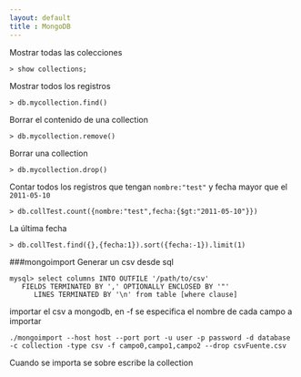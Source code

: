 ```yaml
--- 
layout: default
title : MongoDB
---
```

Mostrar todas las colecciones

	> show collections;

Mostrar todos los registros

	> db.mycollection.find()

Borrar el contenido de una collection 

	> db.mycollection.remove()

Borrar una collection 

	> db.mycollection.drop()

Contar todos los registros que tengan `nombre:"test"` y fecha mayor que el `2011-05-10`

	> db.collTest.count({nombre:"test",fecha:{$gt:"2011-05-10"}})

La última fecha 

	> db.collTest.find({},{fecha:1}).sort({fecha:-1}).limit(1)

###mongoimport
Generar un csv desde sql 

	mysql> select columns INTO OUTFILE '/path/to/csv' 
	   FIELDS TERMINATED BY ',' OPTIONALLY ENCLOSED BY '"'
	      LINES TERMINATED BY '\n' from table [where clause]

importar el csv a mongodb, en -f se especifica el nombre de cada campo a importar 

	./mongoimport --host host --port port -u user -p password -d database -c collection -type csv -f campo0,campo1,campo2 --drop csvFuente.csv 

Cuando se importa se sobre escribe la collection 
